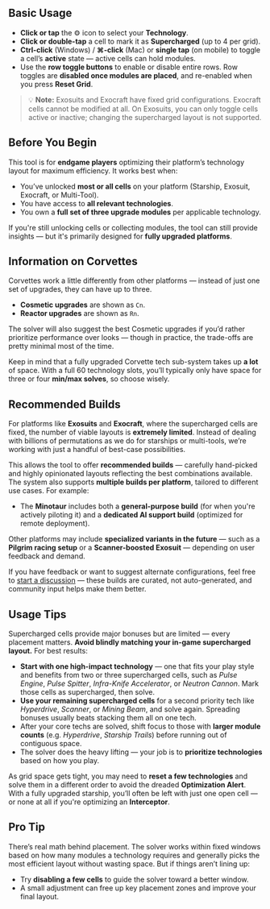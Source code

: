 ## Basic Usage

- **Click or tap** the ⚙️ icon to select your **Technology**.
- **Click or double-tap** a cell to mark it as **Supercharged** (up to 4 per grid).
- **Ctrl-click** (Windows) / **⌘-click** (Mac) or **single tap** (on mobile) to toggle a cell’s **active** state — active cells can hold modules.
- Use the **row toggle buttons** to enable or disable entire rows. Row toggles are **disabled once modules are placed**, and re-enabled when you press **Reset Grid**.

> 💡 **Note:** Exosuits and Exocraft have fixed grid configurations. Exocraft cells cannot be modified at all. On Exosuits, you can only toggle cells active or inactive; changing the supercharged layout is not supported.

## Before You Begin

This tool is for **endgame players** optimizing their platform’s technology layout for maximum efficiency. It works best when:

- You’ve unlocked **most or all cells** on your platform (Starship, Exosuit, Exocraft, or Multi-Tool).
- You have access to **all relevant technologies**.
- You own a **full set of three upgrade modules** per applicable technology.

If you're still unlocking cells or collecting modules, the tool can still provide insights — but it's primarily designed for **fully upgraded platforms**.

## Information on Corvettes

Corvettes work a little differently from other platforms — instead of just one set of upgrades, they can have up to three.

- **Cosmetic upgrades** are shown as `Cn`.
- **Reactor upgrades** are shown as `Rn`.

The solver will also suggest the best Cosmetic upgrades if you’d rather prioritize performance over looks — though in practice, the trade-offs are pretty minimal most of the time.

Keep in mind that a fully upgraded Corvette tech sub-system takes up **a lot** of space. With a full 60 technology slots, you’ll typically only have space for three or four **min/max solves**, so choose wisely.

## Recommended Builds

For platforms like **Exosuits** and **Exocraft**, where the supercharged cells are fixed, the number of viable layouts is **extremely limited**. Instead of dealing with billions of permutations as we do for starships or multi-tools, we’re working with just a handful of best-case possibilities.

This allows the tool to offer **recommended builds** — carefully hand-picked and highly opinionated layouts reflecting the best combinations available. The system also supports **multiple builds per platform**, tailored to different use cases. For example:

- The **Minotaur** includes both a **general-purpose build** (for when you're actively piloting it) and a **dedicated AI support build** (optimized for remote deployment).

Other platforms may include **specialized variants in the future** — such as a **Pilgrim racing setup** or a **Scanner-boosted Exosuit** — depending on user feedback and demand.

If you have feedback or want to suggest alternate configurations, feel free to [start a discussion](https://github.com/jbelew/nms_optimizer-web/discussions) — these builds are curated, not auto-generated, and community input helps make them better.

## Usage Tips

Supercharged cells provide major bonuses but are limited — every placement matters. **Avoid blindly matching your in-game supercharged layout.** For best results:

- **Start with one high-impact technology** — one that fits your play style and benefits from two or three supercharged cells, such as _Pulse Engine_, _Pulse Spitter_, _Infra-Knife Accelerator_, or _Neutron Cannon_.
  Mark those cells as supercharged, then solve.
- **Use your remaining supercharged cells** for a second priority tech like _Hyperdrive_, _Scanner_, or _Mining Beam_, and solve again. Spreading bonuses usually beats stacking them all on one tech.
- After your core techs are solved, shift focus to those with **larger module counts** (e.g. _Hyperdrive_, _Starship Trails_) before running out of contiguous space.
- The solver does the heavy lifting — your job is to **prioritize technologies** based on how you play.

As grid space gets tight, you may need to **reset a few technologies** and solve them in a different order to avoid the dreaded **Optimization Alert**. With a fully upgraded starship, you’ll often be left with just one open cell — or none at all if you're optimizing an **Interceptor**.

## Pro Tip

There’s real math behind placement. The solver works within fixed windows based on how many modules a technology requires and generally picks the most efficient layout without wasting space. But if things aren’t lining up:

- Try **disabling a few cells** to guide the solver toward a better window.
- A small adjustment can free up key placement zones and improve your final layout.
